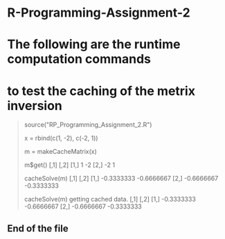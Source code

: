 # R-Programming-Assignment-2
# The following are the runtime computation commands
# to test the caching of the metrix inversion

> source("RP_Programming_Assignment_2.R")
> 
> x = rbind(c(1, -2), c(-2, 1))
> 
> m = makeCacheMatrix(x)
> 
> m$get()
     [,1] [,2]
[1,]    1   -2
[2,]   -2    1
> 
> cacheSolve(m)
           [,1]       [,2]
[1,] -0.3333333 -0.6666667
[2,] -0.6666667 -0.3333333
> 
> cacheSolve(m)
getting cached data.
           [,1]       [,2]
[1,] -0.3333333 -0.6666667
[2,] -0.6666667 -0.3333333
> 
## End of the file
